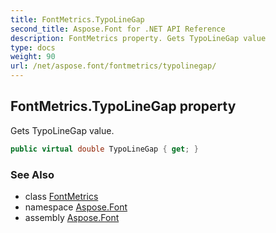 ```yaml
---
title: FontMetrics.TypoLineGap
second_title: Aspose.Font for .NET API Reference
description: FontMetrics property. Gets TypoLineGap value
type: docs
weight: 90
url: /net/aspose.font/fontmetrics/typolinegap/
---
```

## FontMetrics.TypoLineGap property

Gets TypoLineGap value.

```csharp
public virtual double TypoLineGap { get; }
```

### See Also

* class [FontMetrics](../)
* namespace [Aspose.Font](../../fontmetrics/)
* assembly [Aspose.Font](../../../)


